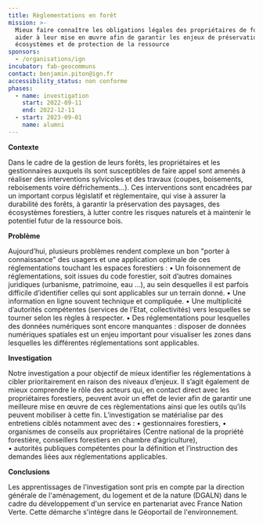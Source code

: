 ```yaml
---
title: Règlementations en forêt
mission: >-
  Mieux faire connaître les obligations légales des propriétaires de forêts et
  aider à leur mise en œuvre afin de garantir les enjeux de préservation des
  écosystèmes et de protection de la ressource
sponsors:
  - /organisations/ign
incubator: fab-geocommuns
contact: benjamin.piton@ign.fr
accessibility_status: non conforme
phases:
  - name: investigation
    start: 2022-09-11
    end: 2022-12-11
  - start: 2023-09-01
    name: alumni
---
```

**Contexte**


Dans le cadre de la gestion de leurs forêts, les propriétaires et les gestionnaires auxquels ils sont susceptibles de faire appel sont amenés à réaliser des interventions sylvicoles et des travaux (coupes, boisements, reboisements voire défrichements...). Ces interventions sont encadrées par un important corpus législatif et réglementaire, qui vise à assurer la durabilité des forêts, à garantir la préservation des paysages, des écosystèmes forestiers, à lutter contre les risques naturels et à maintenir le potentiel futur de la ressource bois.


**Problème** 


Aujourd’hui, plusieurs problèmes rendent complexe un bon "porter à connaissance" des usagers et une application optimale de ces réglementations touchant les espaces forestiers : 
•	Un foisonnement de réglementations, soit issues du code forestier, soit d’autres domaines juridiques (urbanisme, patrimoine, eau …), au sein desquelles il est parfois difficile d’identifier celles qui sont applicables sur un terrain donné.
•	Une information en ligne souvent technique et compliquée.
•	Une multiplicité d’autorités compétentes (services de l’Etat, collectivités) vers lesquelles se tourner selon les règles à respecter.
•	Des réglementations pour lesquelles des données numériques sont encore manquantes : disposer de données numériques spatiales est un enjeu important pour visualiser les zones dans lesquelles les différentes réglementations sont applicables.


**Investigation**

Notre investigation a pour objectif de mieux identifier les réglementations à cibler prioritairement en raison des niveaux d’enjeux. Il s’agit également de mieux comprendre le rôle des acteurs qui, en contact direct avec les propriétaires forestiers, peuvent avoir un effet de levier afin de garantir une meilleure mise en œuvre de ces règlementations ainsi que les outils qu’ils peuvent mobiliser à cette fin. L’investigation se matérialise par des entretiens ciblés notamment avec des :
•	gestionnaires forestiers,
•	organismes de conseils aux propriétaires (Centre national de la propriété forestière, conseillers forestiers en chambre d’agriculture),\
•	autorités publiques compétentes pour la définition et l’instruction des demandes liées aux réglementations applicables.

**Conclusions**

Les apprentissages de l'investigation sont pris en compte par la direction générale de l'aménagement, du logement et de la nature (DGALN) dans le cadre du développement d'un service en partenariat avec France Nation Verte. Cette démarche s'intègre dans le Géoportail de l'environnement. 
